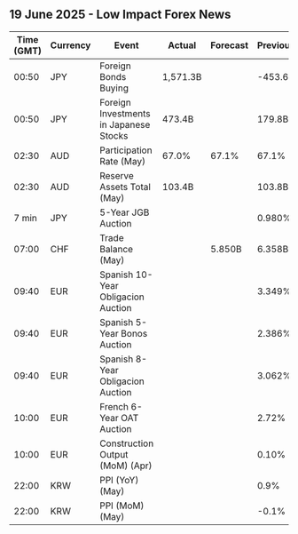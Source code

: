 ## 19 June 2025 - Low Impact Forex News

| Time (GMT) | Currency | Event | Actual | Forecast | Previous |
|------|----------|-------|--------|----------|----------|
| 00:50 | JPY | Foreign Bonds Buying | 1,571.3B |  | -453.6B |
| 00:50 | JPY | Foreign Investments in Japanese Stocks | 473.4B |  | 179.8B |
| 02:30 | AUD | Participation Rate (May) | 67.0% | 67.1% | 67.1% |
| 02:30 | AUD | Reserve Assets Total (May) | 103.4B |  | 103.8B |
| 7 min | JPY | 5-Year JGB Auction |  |  | 0.980% |
| 07:00 | CHF | Trade Balance (May) |  | 5.850B | 6.358B |
| 09:40 | EUR | Spanish 10-Year Obligacion Auction |  |  | 3.349% |
| 09:40 | EUR | Spanish 5-Year Bonos Auction |  |  | 2.386% |
| 09:40 | EUR | Spanish 8-Year Obligacion Auction |  |  | 3.062% |
| 10:00 | EUR | French 6-Year OAT Auction |  |  | 2.72% |
| 10:00 | EUR | Construction Output (MoM) (Apr) |  |  | 0.10% |
| 22:00 | KRW | PPI (YoY) (May) |  |  | 0.9% |
| 22:00 | KRW | PPI (MoM) (May) |  |  | -0.1% |
